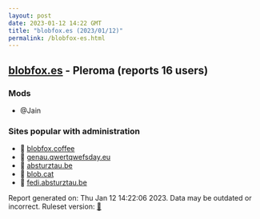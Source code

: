 ```yaml
---
layout: post
date: 2023-01-12 14:22 GMT
title: "blobfox.es (2023/01/12)"
permalink: /blobfox-es.html
---
```


## [blobfox.es](https://blobfox.es) - Pleroma (reports 16 users)

### Mods
 * @Jain

### Sites popular with administration

* 🐘 [blobfox.coffee](/blobfox-coffee.html)
* 🐘 [genau.qwertqwefsday.eu](/genau-qwertqwefsday-eu.html)
* 🐘 [absturztau.be](/absturztau-be.html)
* 🐘 [blob.cat](/blob-cat.html)
* 🐘 [fedi.absturztau.be](/fedi-absturztau-be.html)

Report generated on: Thu Jan 12 14:22:06 2023. Data may be outdated or incorrect.
Ruleset version: [🧁](/version-cupcake)
